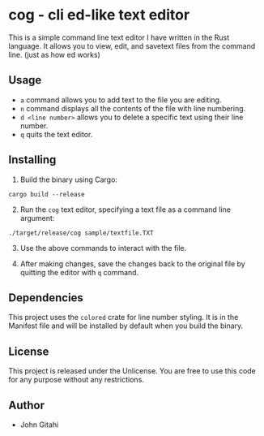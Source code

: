 # cog - cli ed-like text editor

This is a simple command line text editor I have written in the Rust language. It allows you to view, edit, and savetext files from the command line. (just as how ed works)

## Usage

- `a` command allows you to add text to the file you are editing.
- `n` command displays all the contents of the file with line numbering.
- `d <line number>` allows you to delete a specific text using their line number.
- `q` quits the text editor.

## Installing

1. Build the binary using Cargo:
```shell
cargo build --release
```

2. Run the `cog` text editor, specifying a text file as a command line argument:
```shell
./target/release/cog sample/textfile.TXT
```

3. Use the above commands to interact with the file.

4. After making changes, save the changes back to the original file by quitting the editor with `q` command.

## Dependencies

This project uses the `colored` crate for line number styling. It is in the Manifest file and will be installed by default when you build the binary.

## License
This project is released under the Unlicense. You are free to use this code for any purpose without any restrictions.

## Author

- John Gitahi
